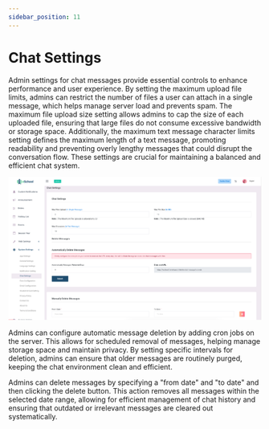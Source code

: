 ```yaml
---
sidebar_position: 11
---
```


# Chat Settings

Admin settings for chat messages provide essential controls to enhance performance and user experience. By setting the maximum upload file limits, admins can restrict the number of files a user can attach in a single message, which helps manage server load and prevents spam. The maximum file upload size setting allows admins to cap the size of each uploaded file, ensuring that large files do not consume excessive bandwidth or storage space. Additionally, the maximum text message character limits setting defines the maximum length of a text message, promoting readability and preventing overly lengthy messages that could disrupt the conversation flow. These settings are crucial for maintaining a balanced and efficient chat system.

![Chat Settings](../static/images/admin/chatsetting.png)

Admins can configure automatic message deletion by adding cron jobs on the server. This allows for scheduled removal of messages, helping manage storage space and maintain privacy. By setting specific intervals for deletion, admins can ensure that older messages are routinely purged, keeping the chat environment clean and efficient.

Admins can delete messages by specifying a "from date" and "to date" and then clicking the delete button. This action removes all messages within the selected date range, allowing for efficient management of chat history and ensuring that outdated or irrelevant messages are cleared out systematically. 